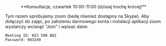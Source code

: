 <center>
**Konsultacje, czwartek 10:00-11:00 (dzisiaj trochę krócej)**
</center>

Tym razem spróbujemy zoom (bedę również dostępny na Skype). Aby 
dołączyć do zajęć, po założeniu darmowego konta i instalacji aplikacji zoom
wystarczy wcisnąć "Join" i wpisać dane:

```
Meeting ID: 653 590 802
Password: 003249
```
